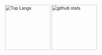 <p align="left"> 
  <img alt="Top Langs" height="150px" src="https://github-readme-stats.vercel.app/api/top-langs/?username=fujinamire&layout=compact&show_icons=true" />
  <img alt="github stats" height="150px" src="https://github-readme-stats.vercel.app/api?username=fujinamire&show_icons=ture" />
</p>


<!--
**fujinamire/fujinamire** is a ✨ _special_ ✨ repository because its `README.md` (this file) appears on your GitHub profile.

Here are some ideas to get you started:

- 🔭 I’m currently working on ...
- 🌱 I’m currently learning ...
- 👯 I’m looking to collaborate on ...
- 🤔 I’m looking for help with ...
- 💬 Ask me about ...
- 📫 How to reach me: ...
- 😄 Pronouns: ...
- ⚡ Fun fact: ...
-->
